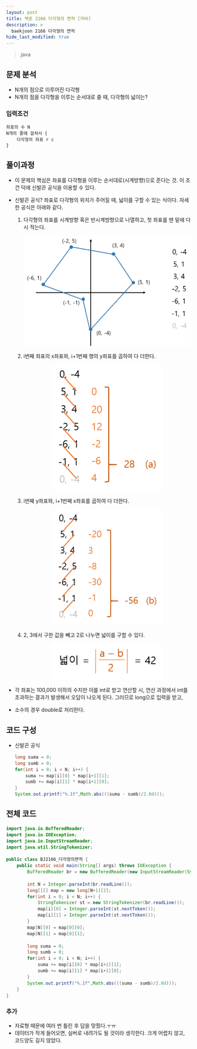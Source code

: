 ```yaml
---
layout: post
title: 백준 2166 다각형의 면적 [자바]
description: >
  baekjoon 2166 다각형의 면적
hide_last_modified: true
---
```


> java

## 문제 분석

- N개의 점으로 이루어진 다각형
- N개의 점을 다각형을 이루는 순서대로 줄 때, 다각형의 넓이는?



### 입력조건

```
좌표의 수 N
N개의 줄에 걸쳐서 {
	다각형의 좌표 r c
}
```



## 풀이과정

- 이 문제의 핵심은 좌표를 다각형을 이루는 순서대로(시계방향)으로 준다는 것.
  이 조건 덕에 신발끈 공식을 이용할 수 있다.

- 신발끈 공식?
  좌표로 다각형의 위치가 주어질 때, 넓이를 구할 수 있는 식이다. 자세한 공식은 아래와 같다.

  1. 다각형의 좌표를 시계방향 혹은 반시계방향으로 나열하고, 첫 좌표를 맨 밑에 다시 적는다.

     <center>
         <img src="https://github.com/Hangeol-Chang/Hangeol-chang.github.io/blob/main/assets/img/develop/solving/BJ2166_1.png?raw=true" width="600">
     </center>

  2. i번째 좌표의 x좌표와, i+1번째 행의 y좌표를 곱하여 다 더한다.

     <center>
         <img src="https://github.com/Hangeol-Chang/Hangeol-chang.github.io/blob/main/assets/img/develop/solving/BJ2166_2.png?raw=true" width="300">
     </center>

  3. i번째 y좌표와, i+1번째 x좌표를 곱하여 다 더한다.

     <center>
         <img src="https://github.com/Hangeol-Chang/Hangeol-chang.github.io/blob/main/assets/img/develop/solving/BJ2166_3.png?raw=true" width="300">
     </center>

  4. 2, 3에서 구한 값을 빼고 2로 나누면 넓이를 구할 수 있다.

     <center>
             <img src="https://github.com/Hangeol-Chang/Hangeol-chang.github.io/blob/main/assets/img/develop/solving/BJ2166_4.png?raw=true" width="300">
     </center>

- 각 좌표는 100,000 이하의 수지만 이를 int로 받고 연산할 시, 연산 과정에서 int를 초과하는 결과가 발생해서 오답이 나오게 된다. 그러므로 long으로 입력을 받고,

- 소수의 경우 double로 처리한다.



## 코드 구성

- 신발끈 공식

  ```java
  long suma = 0;
  long sumb = 0;
  for(int i = 0; i < N; i++) {
      suma += map[i][0] * map[i+1][1];
      sumb += map[i][1] * map[i+1][0];
  }
  System.out.printf("%.1f",Math.abs(((suma - sumb)/2.0d)));
  ```



## 전체 코드

```java
import java.io.BufferedReader;
import java.io.IOException;
import java.io.InputStreamReader;
import java.util.StringTokenizer;

public class BJ2166_다각형의면적 {
	public static void main(String[] args) throws IOException {
		BufferedReader br = new BufferedReader(new InputStreamReader(System.in));
		
		int N = Integer.parseInt(br.readLine());
		long[][] map = new long[N+1][2];
		for(int i = 0; i < N; i++) {
			StringTokenizer st = new StringTokenizer(br.readLine());
			map[i][0] = Integer.parseInt(st.nextToken());
			map[i][1] = Integer.parseInt(st.nextToken());
		}
		map[N][0] = map[0][0];
		map[N][1] = map[0][1];
		
		long suma = 0;
		long sumb = 0;
		for(int i = 0; i < N; i++) {
			suma += map[i][0] * map[i+1][1];
			sumb += map[i][1] * map[i+1][0];
		}
		System.out.printf("%.1f",Math.abs(((suma - sumb)/2.0d)));
	}
}
```



### 추가

- 자료형 때문에 여러 번 틀린 후 답을 맞췄다.ㅜㅠ
- 데이터가 작게 들어오면, 실버로 내려가도 될 것이라 생각한다.
  크게 어렵지 않고, 코드양도 길지 않았다.
